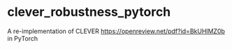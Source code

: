 # clever_robustness_pytorch
A re-implementation of CLEVER https://openreview.net/pdf?id=BkUHlMZ0b in PyTorch
